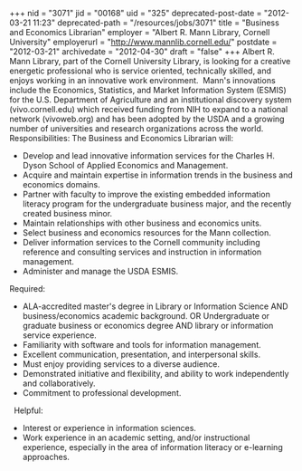 +++
nid = "3071"
jid = "00168"
uid = "325"
deprecated-post-date = "2012-03-21 11:23"
deprecated-path = "/resources/jobs/3071"
title = "Business and Economics Librarian"
employer = "Albert R. Mann Library, Cornell University"
employerurl = "http://www.mannlib.cornell.edu/"
postdate = "2012-03-21"
archivedate = "2012-04-30"
draft = "false"
+++
Albert R. Mann Library, part of the Cornell University Library, is
looking for a creative energetic professional who is service oriented,
technically skilled, and enjoys working in an innovative work
environment.  Mann's innovations include the Economics, Statistics, and
Market Information System (ESMIS) for the U.S. Department of Agriculture
and an institutional discovery system (vivo.cornell.edu) which received
funding from NIH to expand to a national network (vivoweb.org) and has
been adopted by the USDA and a growing number of universities and
research organizations across the world.
 
Responsibilities:
The Business and Economics Librarian will:

-   Develop and lead innovative information services for the Charles H.
    Dyson School of Applied Economics and Management. 
-   Acquire and maintain expertise in information trends in the business
    and economics domains. 
-   Partner with faculty to improve the existing embedded information
    literacy program for the undergraduate business major, and the
    recently created business minor. 
-   Maintain relationships with other business and economics units. 
-   Select business and economics resources for the Mann collection.
-   Deliver information services to the Cornell community including
    reference and consulting services and instruction in information
    management.
-   Administer and manage the USDA ESMIS.
  
Required:  

-   ALA-accredited master's degree in Library or Information Science AND
    business/economics academic background.
    OR
    Undergraduate or graduate business or economics degree AND library
    or information service experience.
-   Familiarity with software and tools for information management.
-   Excellent communication, presentation, and interpersonal skills. 
-   Must enjoy providing services to a diverse audience. 
-   Demonstrated initiative and flexibility, and ability to work
    independently and collaboratively. 
-   Commitment to professional development.

 
Helpful: 

-   Interest or experience in information sciences.
-   Work experience in an academic setting, and/or instructional
    experience, especially in the area of information literacy or
    e-learning approaches.  
